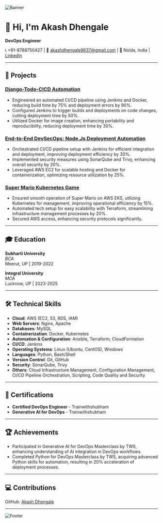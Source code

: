 ![Banner](https://your-image-url.com/banner.png)

# 👋 Hi, I'm Akash Dhengale

**DevOps Engineer**

📞 +91-8788750427 | 📧 [akashdhengale9637@gmail.com](mailto:akashdhengale9637@gmail.com) | 📍 Noida, India | [LinkedIn](https://www.linkedin.com/in/akashdhengale)

---

## 🚀 Projects

### [Django-Todo-CICD Automation](https://github.com/Akashdhengale/django-todo-cicd)
- Engineered an automated CI/CD pipeline using Jenkins and Docker, reducing build time by 75% and deployment errors by 90%.
- Configured Jenkins to trigger builds and deployments on code changes, cutting deployment time by 50%.
- Utilized Docker for image creation, enhancing portability and reproducibility, reducing deployment time by 30%.

### [End-to-End DevSecOps: Node.Js Deployment Automation](https://github.com/Akashdhengale/DevSecOps-Node-todo-cicd-Project)
- Orchestrated CI/CD pipeline setup with Jenkins for efficient integration and deployment, improving deployment efficiency by 30%.
- Implemented security measures using SonarQube and Trivy, enhancing overall security by 20%.
- Leveraged AWS EC2 for scalable hosting and Docker for containerization, optimizing resource utilization by 25%.

### [Super Mario Kubernetes Game](https://github.com/Akashdhengale/k8s-mario)
- Ensured smooth operation of Super Mario on AWS EKS, utilizing Kubernetes for management, improving operational efficiency by 15%.
- Automated tech setup for easy scalability with Terraform, streamlining infrastructure management processes by 20%.
- Secured AWS access, enhancing security protocols significantly.

---

## 🎓 Education

**Subharti University**  
*BCA*  
Meerut, UP | 2019-2022

**Integral University**  
*MCA*  
Lucknow, UP | 2023-2025

---

## 🛠️ Technical Skills

- **Cloud**: AWS (EC2, S3, RDS, IAM)
- **Web Servers**: Nginx, Apache
- **Databases**: MySQL
- **Containerization**: Docker, Kubernetes
- **Automation & Configuration**: Ansible, Terraform, CloudFormation
- **CI/CD**: Jenkins
- **Operating Systems**: Linux (Ubuntu, CentOS), Windows
- **Languages**: Python, Bash/Shell
- **Version Control**: Git, GitHub
- **Security**: SonarQube, Trivy
- **Others**: Cloud Infrastructure Management, Configuration Management, CI/CD Pipeline Orchestration, Scripting, Code Quality and Security

---

## 📜 Certifications

- **Certified DevOps Engineer** - Trainwithshubham
- **Generative AI for DevOps** - Trainwithshubham

---

## 🏆 Achievements

- Participated in Generative AI for DevOps Masterclass by TWS, enhancing understanding of AI integration in DevOps workflows.
- Completed Python for DevOps Masterclass by TWS, acquiring advanced Python skills for automation, resulting in 20% acceleration of deployment processes.

---

## 💻 Contributions

GitHub: [Akash Dhengale](https://github.com/Akashdhengale)

---

![Footer](https://your-image-url.com/footer.png)

